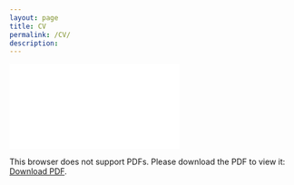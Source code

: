 ```yaml
---
layout: page
title: CV
permalink: /CV/
description:
---
```



<object data="/assets/resume/david_domingo_CV.pdf" type="application/pdf" width="100%" height="800px">
    <embed src="/assets/resume/david_domingo_CV.pdf">
        <p>This browser does not support PDFs. Please download the PDF to view it: <a href="/assets/resume/david_domingo_CV.pdf">Download PDF</a>.</p>
    </embed>
</object>
